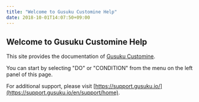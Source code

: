 ```yaml
---
title: "Welcome to Gusuku Customine Help"
date: 2018-10-01T14:07:50+09:00
---
```


## Welcome to Gusuku Customine Help

This site provides the documentation of [Gusuku Customine](https://customine.gusuku.io/).

You can start by selecting "DO" or "CONDITION" from the menu on the left panel of this page.

For additional support, please visit [https://support.gusuku.io/](https://support.gusuku.io/en/support/home).
